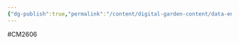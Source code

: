```yaml
---
{"dg-publish":true,"permalink":"/content/digital-garden-content/data-engineering-content/exam-prep-final-sem/data-engineering-content/cm-2606-lecture-8-notes/","updated":"2025-04-16T18:54:39.075+05:30"}
---
```


#CM2606